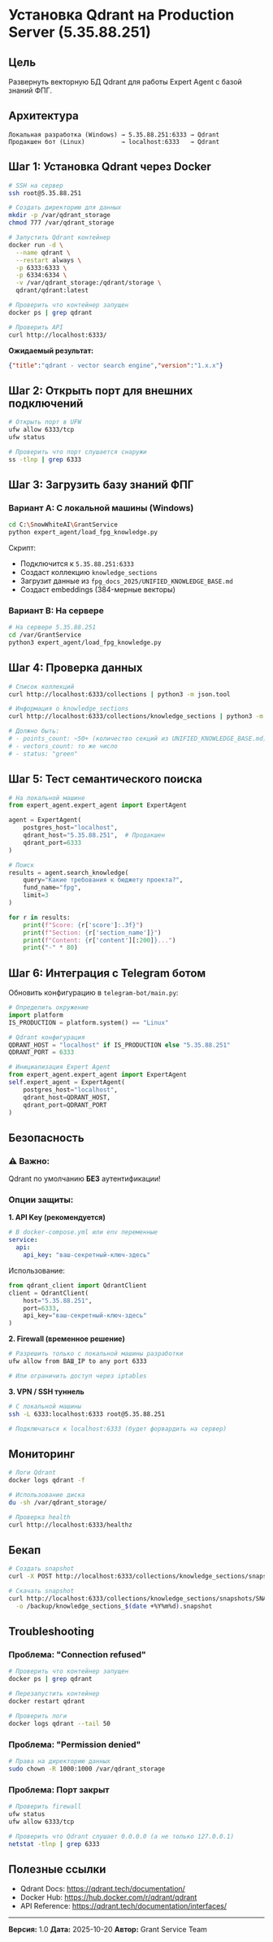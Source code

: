 # Установка Qdrant на Production Server (5.35.88.251)

## Цель
Развернуть векторную БД Qdrant для работы Expert Agent с базой знаний ФПГ.

## Архитектура
```
Локальная разработка (Windows) → 5.35.88.251:6333 → Qdrant
Продакшен бот (Linux)          → localhost:6333   → Qdrant
```

## Шаг 1: Установка Qdrant через Docker

```bash
# SSH на сервер
ssh root@5.35.88.251

# Создать директорию для данных
mkdir -p /var/qdrant_storage
chmod 777 /var/qdrant_storage

# Запустить Qdrant контейнер
docker run -d \
  --name qdrant \
  --restart always \
  -p 6333:6333 \
  -p 6334:6334 \
  -v /var/qdrant_storage:/qdrant/storage \
  qdrant/qdrant:latest

# Проверить что контейнер запущен
docker ps | grep qdrant

# Проверить API
curl http://localhost:6333/
```

**Ожидаемый результат:**
```json
{"title":"qdrant - vector search engine","version":"1.x.x"}
```

## Шаг 2: Открыть порт для внешних подключений

```bash
# Открыть порт в UFW
ufw allow 6333/tcp
ufw status

# Проверить что порт слушается снаружи
ss -tlnp | grep 6333
```

## Шаг 3: Загрузить базу знаний ФПГ

### Вариант A: С локальной машины (Windows)

```bash
cd C:\SnowWhiteAI\GrantService
python expert_agent/load_fpg_knowledge.py
```

Скрипт:
- Подключится к `5.35.88.251:6333`
- Создаст коллекцию `knowledge_sections`
- Загрузит данные из `fpg_docs_2025/UNIFIED_KNOWLEDGE_BASE.md`
- Создаст embeddings (384-мерные векторы)

### Вариант B: На сервере

```bash
# На сервере 5.35.88.251
cd /var/GrantService
python3 expert_agent/load_fpg_knowledge.py
```

## Шаг 4: Проверка данных

```bash
# Список коллекций
curl http://localhost:6333/collections | python3 -m json.tool

# Информация о knowledge_sections
curl http://localhost:6333/collections/knowledge_sections | python3 -m json.tool

# Должно быть:
# - points_count: ~50+ (количество секций из UNIFIED_KNOWLEDGE_BASE.md)
# - vectors_count: то же число
# - status: "green"
```

## Шаг 5: Тест семантического поиска

```python
# На локальной машине
from expert_agent.expert_agent import ExpertAgent

agent = ExpertAgent(
    postgres_host="localhost",
    qdrant_host="5.35.88.251",  # Продакшен
    qdrant_port=6333
)

# Поиск
results = agent.search_knowledge(
    query="Какие требования к бюджету проекта?",
    fund_name="fpg",
    limit=3
)

for r in results:
    print(f"Score: {r['score']:.3f}")
    print(f"Section: {r['section_name']}")
    print(f"Content: {r['content'][:200]}...")
    print("-" * 80)
```

## Шаг 6: Интеграция с Telegram ботом

Обновить конфигурацию в `telegram-bot/main.py`:

```python
# Определить окружение
import platform
IS_PRODUCTION = platform.system() == "Linux"

# Qdrant конфигурация
QDRANT_HOST = "localhost" if IS_PRODUCTION else "5.35.88.251"
QDRANT_PORT = 6333

# Инициализация Expert Agent
from expert_agent.expert_agent import ExpertAgent
self.expert_agent = ExpertAgent(
    postgres_host="localhost",
    qdrant_host=QDRANT_HOST,
    qdrant_port=QDRANT_PORT
)
```

## Безопасность

### ⚠️ Важно:
Qdrant по умолчанию **БЕЗ** аутентификации!

### Опции защиты:

**1. API Key (рекомендуется)**
```yaml
# В docker-compose.yml или env переменные
service:
  api:
    api_key: "ваш-секретный-ключ-здесь"
```

Использование:
```python
from qdrant_client import QdrantClient
client = QdrantClient(
    host="5.35.88.251",
    port=6333,
    api_key="ваш-секретный-ключ-здесь"
)
```

**2. Firewall (временное решение)**
```bash
# Разрешить только с локальной машины разработки
ufw allow from ВАШ_IP to any port 6333

# Или ограничить доступ через iptables
```

**3. VPN / SSH туннель**
```bash
# С локальной машины
ssh -L 6333:localhost:6333 root@5.35.88.251

# Подключаться к localhost:6333 (будет форвардить на сервер)
```

## Мониторинг

```bash
# Логи Qdrant
docker logs qdrant -f

# Использование диска
du -sh /var/qdrant_storage/

# Проверка health
curl http://localhost:6333/healthz
```

## Бекап

```bash
# Создать snapshot
curl -X POST http://localhost:6333/collections/knowledge_sections/snapshots

# Скачать snapshot
curl http://localhost:6333/collections/knowledge_sections/snapshots/SNAPSHOT_NAME \
  -o /backup/knowledge_sections_$(date +%Y%m%d).snapshot
```

## Troubleshooting

### Проблема: "Connection refused"
```bash
# Проверить что контейнер запущен
docker ps | grep qdrant

# Перезапустить контейнер
docker restart qdrant

# Проверить логи
docker logs qdrant --tail 50
```

### Проблема: "Permission denied"
```bash
# Права на директорию данных
sudo chown -R 1000:1000 /var/qdrant_storage
```

### Проблема: Порт закрыт
```bash
# Проверить firewall
ufw status
ufw allow 6333/tcp

# Проверить что Qdrant слушает 0.0.0.0 (а не только 127.0.0.1)
netstat -tlnp | grep 6333
```

## Полезные ссылки

- Qdrant Docs: https://qdrant.tech/documentation/
- Docker Hub: https://hub.docker.com/r/qdrant/qdrant
- API Reference: https://qdrant.tech/documentation/interfaces/

---

**Версия:** 1.0
**Дата:** 2025-10-20
**Автор:** Grant Service Team
